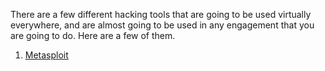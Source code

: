 There are a few different hacking tools that are going to be used virtually everywhere, and are almost going to be used in any engagement that you are going to do. Here are a few of them.

1. [Metasploit](https://www.metasploit.com/) 
